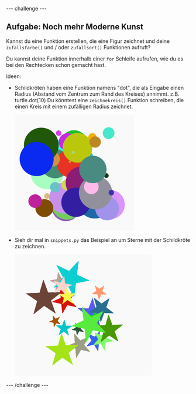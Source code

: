 \--- challenge \---

## Aufgabe: Noch mehr Moderne Kunst

Kannst du eine Funktion erstellen, die eine Figur zeichnet und deine `zufallsfarbe()` und / oder `zufallsort()` Funktionen aufruft?

Du kannst deine Funktion innerhalb einer `for` Schleife aufrufen, wie du es bei den Rechtecken schon gemacht hast.

Ideen:

- Schildkröten haben eine Funktion namens "dot", die als Eingabe einen Radius (Abstand vom Zentrum zum Rand des Kreises) annimmt. z.B. turtle.dot(10) Du könntest eine `zeichnekreis()` Funktion schreiben, die einen Kreis mit einem zufälligen Radius zeichnet.
    
    ![screenshot](images/modern-circles.png)

- Sieh dir mal in `snippets.py` das Beispiel an um Sterne mit der Schildkröte zu zeichnen.
    
    ![screenshot](images/modern-stars.png)

\--- /challenge \---